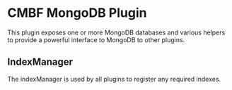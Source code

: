 # CMBF MongoDB Plugin

This plugin exposes one or more MongoDB databases and various helpers to provide a powerful interface to MongoDB to other plugins.

## IndexManager

The indexManager is used by all plugins to register any required indexes. 
